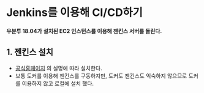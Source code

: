 # Jenkins를 이용해 CI/CD하기
#### 우분투 18.04가 설치된 EC2 인스턴스를 이용해 젠킨스 서버를 돌린다.

## 1. 젠킨스 설치
* [공식홈페이지](https://www.jenkins.io/download/) 의 설명에 따라 설치한다.
* 보통 도커를 이용해 젠킨스를 구동하지만, 도커도 젠킨스도 익숙하지 않으므로 도커를 이용하지 않고 로컬에 설치 했다.
